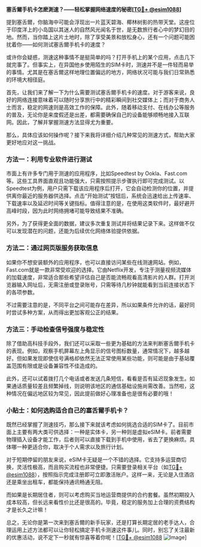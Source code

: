**塞舌爾手机卡怎麽測速？——轻松掌握网络速度的秘密[[TG💪+ @esim1088](https://t.me/s/esim1088)]**

提到塞舌爾，你脑海中可能会浮现出一片蓝天碧海、椰林树影的热带天堂。这座位于印度洋上的小岛国以其迷人的自然风光闻名于世，是无数旅行者心中的梦幻目的地。然而，当你踏上这片土地时，除了享受美景和放松身心，还有一个问题可能困扰着你——如何测试塞舌爾手机卡的速度？

或许你会疑惑，测速这种事情不是挺简单的吗？打开手机上的某个应用，点击几下就完事了。但事实上，在异国他乡使用陌生的SIM卡时，测速并不是一件轻而易举的事情。尤其是在塞舌爾这样地理位置偏远的地方，网络状况可能与我们日常熟悉的环境大相径庭。

首先，让我们来了解一下为什么需要测试塞舌爾手机卡的速度。对于游客来说，良好的网络连接意味着可以随时分享旅行中的精彩瞬间到社交媒体上；而对于商务人士而言，稳定的网速则是高效工作的保障。此外，随着移动支付、在线办公等服务的普及，无论你是来度假还是出差，都需要确保自己的设备能够顺畅地接入互联网。因此，了解并掌握测速方法显得尤为重要。

那么，具体应该如何操作呢？接下来我将详细介绍几种常见的测速方式，帮助大家更好地应对这一挑战。

### 方法一：利用专业软件进行测试

市面上有许多专门用于测速的应用程序，比如Speedtest by Ookla、Fast.com等。这些工具界面直观且功能强大，只需按照提示步骤执行即可完成测试。以Speedtest为例，用户只需下载该应用程序后打开，它会自动检测你的位置，并提供离你最近的服务器供选择。点击“开始测试”按钮后，系统会迅速给出上传速率、下载速率以及延迟时间等关键指标。值得注意的是，在使用这类软件时，最好避开高峰时段，因为此时网络拥堵可能导致结果不准确。

另外，为了获得更全面的数据，建议多次重复测试并将结果记录下来。这样做不仅可以发现潜在的问题，还能为后续优化网络体验提供依据。

### 方法二：通过网页版服务获取信息

如果你不想安装额外的应用程序，也可以直接访问某些在线测速网站。例如，Fast.com就是一款非常受欢迎的选择。它由Netflix开发，专注于测量视频流媒体的加载速度，非常适合那些希望评估自己是否能流畅观看高清影片的人群。打开浏览器输入网址后，无需注册或登录账号，只需等待几秒钟就能看到当前连接状态下的各项参数。

不过需要注意的是，不同平台之间可能存在差异，所以如果条件允许的话，最好同时尝试多种方案，从而得出更加客观公正的结果。

### 方法三：手动检查信号强度与稳定性

除了借助高科技手段外，我们还可以采取一些更为基础的方法来判断塞舌爾手机卡的表现。例如，观察手机屏幕左上角显示的信号图标数量，通常情况下，越多越好。但如果发现即使信号满格却依然无法正常使用某些功能，则可能是由于基站覆盖范围有限或是设备兼容性不佳造成的。

此外，还可以试着拨打几个电话或者发送几条短信，看看是否有延迟现象发生。如果通话质量较差且频繁掉线，则说明该地区的通信基础设施尚需改善。当然啦，这种情况在偏远地区较为常见，因此提前做好心理准备也是很有必要的哦！

### 小贴士：如何选购适合自己的塞舌爾手机卡？

既然已经掌握了测速技巧，那么接下来就该考虑如何挑选合适的SIM卡了。目前市面上主要有两大类可供选择：一种是实体卡，另一种则是虚拟eSIM卡。前者需要物理插入设备才能工作，后者则可以直接下载到手机中使用，省去了更换麻烦。具体哪一种更适合你，取决于个人需求以及旅行计划。

对于短期停留的朋友来说，eSIM卡无疑是一个不错的选择。它支持多运营商切换，灵活性极高，而且购买流程也非常便捷。只需要登录相关平台（如[TG💪+ @esim1088](https://t.me/s/esim1088)），按照指示完成注册即可立即激活账户。这样一来，无论是入住酒店还是乘坐出租车，都能保持通讯畅通无阻。

而如果是长期居住者，则可以考虑购买当地运营商提供的合约套餐。虽然初期投入成本较高，但长远来看性价比还是很高的。毕竟，稳定的服务加上合理的资费结构才是长久之计嘛！

总之，无论你是第一次来到塞舌爾的新手玩家，还是打算长期定居的老手达人，合理运用上述方法都可以让你轻松搞定手机卡测速这件事儿。同时，别忘了关注最新的优惠活动，说不定下一秒就有惊喜等着你呢！[[TG💪+ @esim1088](https://t.me/s/esim1088) ![Image](https://i.postimg.cc/4NQfJmqS/Snipaste-2025-05-13-00-14-12.png)]